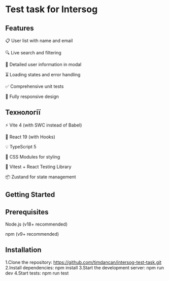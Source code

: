 # Test task for Intersog

## Features

📋 User list with name and email

🔍 Live search and filtering

👤 Detailed user information in modal

⏳ Loading states and error handling

✅ Comprehensive unit tests

📱 Fully responsive design

## Технології

⚡ Vite 4 (with SWC instead of Babel)

🚀 React 19 (with Hooks)

💡 TypeScript 5

🎨 CSS Modules for styling

🧪 Vitest + React Testing Library

📦 Zustand for state management

## Getting Started

## Prerequisites

Node.js (v18+ recommended)

npm (v9+ recommended)

## Installation

1.Clone the repository: https://github.com/timdancan/intersog-test-task.git
2.Install dependencies: npm install
3.Start the development server: npm run dev
4.Start tests: npm run test
